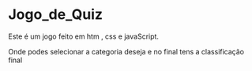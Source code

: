 # Jogo_de_Quiz

Este é um jogo feito em htm , css e javaScript.

Onde podes selecionar a categoria deseja e no final tens a classificação final
